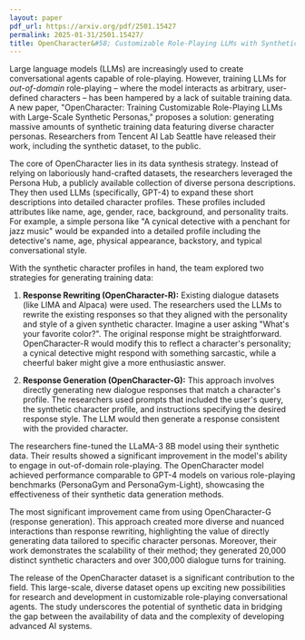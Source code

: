 ```yaml
---
layout: paper
pdf_url: https://arxiv.org/pdf/2501.15427
permalink: 2025-01-31/2501.15427/
title: OpenCharacter&#58; Customizable Role-Playing LLMs with Synthetic Personas
---
```




Large language models (LLMs) are increasingly used to create conversational agents capable of role-playing.  However, training LLMs for *out-of-domain* role-playing – where the model interacts as arbitrary, user-defined characters – has been hampered by a lack of suitable training data.  A new paper, "OpenCharacter: Training Customizable Role-Playing LLMs with Large-Scale Synthetic Personas," proposes a solution: generating massive amounts of synthetic training data featuring diverse character personas.  Researchers from Tencent AI Lab Seattle have released their work, including the synthetic dataset, to the public.

The core of OpenCharacter lies in its data synthesis strategy.  Instead of relying on laboriously hand-crafted datasets, the researchers leveraged the Persona Hub, a publicly available collection of diverse persona descriptions.  They then used LLMs (specifically, GPT-4) to expand these short descriptions into detailed character profiles.  These profiles included attributes like name, age, gender, race, background, and personality traits.  For example, a simple persona like "A cynical detective with a penchant for jazz music" would be expanded into a detailed profile including the detective's name, age, physical appearance, backstory, and typical conversational style.

With the synthetic character profiles in hand, the team explored two strategies for generating training data:

1. **Response Rewriting (OpenCharacter-R):** Existing dialogue datasets (like LIMA and Alpaca) were used.  The researchers used the LLMs to rewrite the existing responses so that they aligned with the personality and style of a given synthetic character.  Imagine a user asking "What's your favorite color?".  The original response might be straightforward.  OpenCharacter-R would modify this to reflect a character's personality; a cynical detective might respond with something sarcastic, while a cheerful baker might give a more enthusiastic answer.

2. **Response Generation (OpenCharacter-G):**  This approach involves directly generating new dialogue responses that match a character's profile. The researchers used prompts that included the user's query, the synthetic character profile, and instructions specifying the desired response style.  The LLM would then generate a response consistent with the provided character.


The researchers fine-tuned the LLaMA-3 8B model using their synthetic data. Their results showed a significant improvement in the model's ability to engage in out-of-domain role-playing.  The OpenCharacter model achieved performance comparable to GPT-4 models on various role-playing benchmarks (PersonaGym and PersonaGym-Light), showcasing the effectiveness of their synthetic data generation methods.

The most significant improvement came from using OpenCharacter-G (response generation). This approach created more diverse and nuanced interactions than response rewriting, highlighting the value of directly generating data tailored to specific character personas.  Moreover, their work demonstrates the scalability of their method;  they generated 20,000 distinct synthetic characters and over 300,000 dialogue turns for training.

The release of the OpenCharacter dataset is a significant contribution to the field. This large-scale, diverse dataset opens up exciting new possibilities for research and development in customizable role-playing conversational agents. The study underscores the potential of synthetic data in bridging the gap between the availability of data and the complexity of developing advanced AI systems.